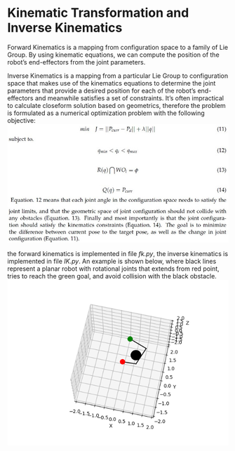 # Kinematic Transformation and Inverse Kinematics

Forward Kinematics is a mapping from configuration space to a family of Lie Group. By using kinematic equations, we can compute the position of the robot’s end-effectors from the joint parameters. 

Inverse Kinematics is a mapping from a particular Lie Group to configuration space that makes use of the kinematics equations to determine the joint parameters that provide a desired position for each of the robot’s end-effectors and meanwhile satisfies a set of constraints. It’s often impractical to calculate closeform solution based on geometrics, therefore the problem is formulated as a numerical optimization problem with the following objective:
![image](./ik_obj.jpg)

the forward kinematics is implemented in file *fk.py*, the inverse kinematics is implemented in file *IK.py*. An example is shown below, where black lines represent a planar robot with rotational joints that extends from red point, tries to reach the green goal, and avoid collision with the black obstacle.
![image](./result.png)